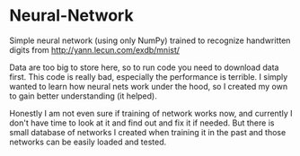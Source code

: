 # Neural-Network
Simple neural network (using only NumPy) trained to recognize handwritten digits from http://yann.lecun.com/exdb/mnist/

Data are too big to store here, so to run code you need to download data first.
This code is really bad, especially the performance is terrible.
I simply wanted to learn how neural nets work under the hood, so I created my own to gain better understanding (it helped).

Honestly I am not even sure if training of network works now, and currently I don't have time to look at it and find out and fix it if needed.
But there is small database of networks I created when training it in the past and those networks can be easily loaded and tested.
